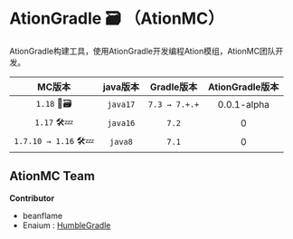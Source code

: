 # AtionGradle 🗃 （AtionMC）

AtionGradle构建工具，使用AtionGradle开发编程Ation模组，AtionMC团队开发。

| MC版本 | java版本 | Gradle版本 | AtionGradle版本 |
| :---: | :---: | :---: | :---: |
| `1.18` 📗🗃  | `java17` |  `7.3 → 7.+.+` | 0.0.1-alpha |
| `1.17` 🛠💤 | `java16` |  `7.2` | 0 |
| `1.7.10 → 1.16` 🛠💤 | `java8` |  `7.1` | 0 |


## AtionMC Team

**Contributor** 
+ beanflame
+ Enaium : [HumbleGradle](https://github.com/HumbleMC/HumbleGradle)











